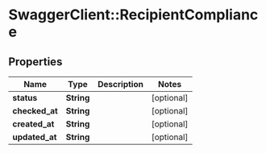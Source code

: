 # SwaggerClient::RecipientCompliance

## Properties
Name | Type | Description | Notes
------------ | ------------- | ------------- | -------------
**status** | **String** |  | [optional] 
**checked_at** | **String** |  | [optional] 
**created_at** | **String** |  | [optional] 
**updated_at** | **String** |  | [optional] 



